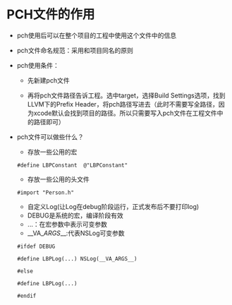 # PCH文件的作用

* pch使用后可以在整个项目的工程中使用这个文件中的信息

* pch文件命名规范：采用和项目同名的原则

* pch使用条件：

  * 先新建pch文件

  * 再将pch文件路径告诉工程。选中target，选择Build Settings选项，找到LLVM下的Prefix Header，将pch路径写进去（此时不需要写全路径，因为xcode默认会找到项目的路径。所以只需要写入pch文件在工程文件中的路径即可）

* pch文件可以做些什么？

  * 存放一些公用的宏

  ```
  #define LBPConstant  @"LBPConstant"
  ```

  * 存放一些公用的头文件

  ```
  #import "Person.h"
  ```

  * 自定义Log\(让Log在debug阶段运行，正式发布后不要打印log\)
  * DEBUG是系统的宏，编译阶段有效
  * ...：在宏参数中表示可变参数
  * \_\_VA\__ARGS_\_\_:代表NSLog可变参数

  ```
  #ifdef DEBUG

  #define LBPLog(...) NSLog(__VA_ARGS__)

  #else 

  #define LBPLog(...)

  #endif
  ```




